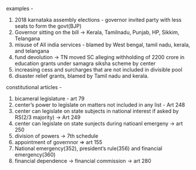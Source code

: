 examples -

1. 2018 karnataka assembly elections - governor invited party with less seats to form the govt(BJP)
2. Governor sitting on the bill → Kerala, Tamilnadu, Punjab, HP, Sikkim, Telangana
3. misuse of All india services - blamed by West bengal, tamil nadu, kerala, and telangana
4. fund devolution → TN moved SC alleging withholding of 2200 crore in education grants under samagra siksha scheme by center
5. increasing cess and surcharges that are not included in divisible pool
6. disaster relief grants, blamed by Tamil nadu and kerala.

constitutional articles -

1. bicameral legislature - art 79
2. center’s power to legislate on matters not included in any list - Art 248
3. center can legislate on state subjects in national interest if asked by RS(2/3 majority) → Art 249
4. center can legislate on state sunjects during natioanl emergeny → art 250
5. division of powers → 7th schedule
6. appointment of governnor ⇒ art 155
7. National emergency(352), president’s rule(356) and financial emergency(360)
8. financial dependence → financial commission → art 280